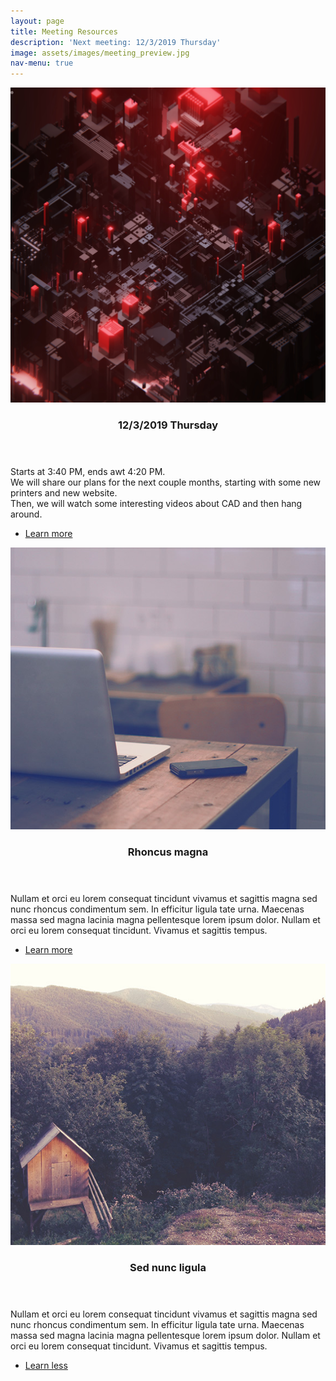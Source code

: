 ```yaml
---
layout: page
title: Meeting Resources
description: 'Next meeting: 12/3/2019 Thursday'
image: assets/images/meeting_preview.jpg
nav-menu: true
---
```

<div id="main" class="alt">

<!-- Two -->
<section id="two" class="spotlights">
	<section>
		<a href="generic.html" class="image">
			<img src="assets/images/r1.jpg" alt="" data-position="center center" />
		</a>
		<div class="content">
			<div class="inner">
				<header class="major">
					<h3>12/3/2019 Thursday</h3>
				</header>
				<p>Starts at 3:40 PM, ends awt 4:20 PM. <br />
                We will share our plans for the next couple months, starting with some new printers and new website. <br />
                Then, we will watch some interesting videos about CAD and then hang around. </p>
				<ul class="actions">
					<li><a href="generic.html" class="button">Learn more</a></li>
				</ul>
			</div>
		</div>
	</section>
	<section>
		<a href="generic.html" class="image">
			<img src="assets/images/pic09.jpg" alt="" data-position="top center" />
		</a>
		<div class="content">
			<div class="inner">
				<header class="major">
					<h3>Rhoncus magna</h3>
				</header>
				<p>Nullam et orci eu lorem consequat tincidunt vivamus et sagittis magna sed nunc rhoncus condimentum sem. In efficitur ligula tate urna. Maecenas massa sed magna lacinia magna pellentesque lorem ipsum dolor. Nullam et orci eu lorem consequat tincidunt. Vivamus et sagittis tempus.</p>
				<ul class="actions">
					<li><a href="generic.html" class="button">Learn more</a></li>
				</ul>
			</div>
		</div>
	</section>
	<section>
		<a href="generic.html" class="image">
			<img src="assets/images/pic10.jpg" alt="" data-position="25% 25%" />
		</a>
		<div class="content">
			<div class="inner">
				<header class="major">
					<h3>Sed nunc ligula</h3>
				</header>
				<p>Nullam et orci eu lorem consequat tincidunt vivamus et sagittis magna sed nunc rhoncus condimentum sem. In efficitur ligula tate urna. Maecenas massa sed magna lacinia magna pellentesque lorem ipsum dolor. Nullam et orci eu lorem consequat tincidunt. Vivamus et sagittis tempus.</p>
				<ul class="actions">
					<li><a href="generic.html" class="button">Learn less</a></li>
				</ul>
			</div>
		</div>
	</section>
</section>